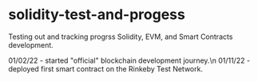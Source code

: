 # solidity-test-and-progess
Testing out and tracking progrss Solidity, EVM, and Smart Contracts development.

01/02/22 - started "official" blockchain development journey.\n
01/11/22 - deployed first smart contract on the Rinkeby Test Network.
